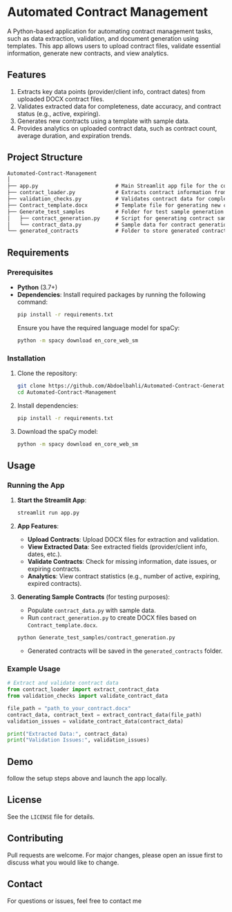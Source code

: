 # Automated Contract Management

A Python-based application for automating contract management tasks, such as data extraction, validation, and document generation using templates. This app allows users to upload contract files, validate essential information, generate new contracts, and view analytics.

## Features
1. Extracts key data points (provider/client info, contract dates) from uploaded DOCX contract files.
2. Validates extracted data for completeness, date accuracy, and contract status (e.g., active, expiring).
3. Generates new contracts using a template with sample data.
4. Provides analytics on uploaded contract data, such as contract count, average duration, and expiration trends.

## Project Structure
```markdown
Automated-Contract-Management
│
├── app.py                         # Main Streamlit app file for the contract management UI
├── contract_loader.py             # Extracts contract information from DOCX files
├── validation_checks.py           # Validates contract data for completeness and accuracy
├── Contract_template.docx         # Template file for generating new contracts
├── Generate_test_samples          # Folder for test sample generation
│   ├── contract_generation.py     # Script for generating contract samples
│   └── contract_data.py           # Sample data for contract generation
└── generated_contracts            # Folder to store generated contracts (initially empty)
```

## Requirements

### Prerequisites
- **Python** (3.7+)
- **Dependencies**: Install required packages by running the following command:
  ```bash
  pip install -r requirements.txt
  ```
  Ensure you have the required language model for spaCy:
  ```bash
  python -m spacy download en_core_web_sm
  ```

### Installation

1. Clone the repository:
   ```bash
   git clone https://github.com/Abdoelbahli/Automated-Contract-Generation
   cd Automated-Contract-Management
   ```
2. Install dependencies:
   ```bash
   pip install -r requirements.txt
   ```
3. Download the spaCy model:
   ```bash
   python -m spacy download en_core_web_sm
   ```

## Usage

### Running the App

1. **Start the Streamlit App**:
   ```bash
   streamlit run app.py
   ```

2. **App Features**:
   - **Upload Contracts**: Upload DOCX files for extraction and validation.
   - **View Extracted Data**: See extracted fields (provider/client info, dates, etc.).
   - **Validate Contracts**: Check for missing information, date issues, or expiring contracts.
   - **Analytics**: View contract statistics (e.g., number of active, expiring, expired contracts).

3. **Generating Sample Contracts** (for testing purposes):
   - Populate `contract_data.py` with sample data.
   - Run `contract_generation.py` to create DOCX files based on `Contract_template.docx`.
   ```bash
   python Generate_test_samples/contract_generation.py
   ```
   - Generated contracts will be saved in the `generated_contracts` folder.

### Example Usage

```python
# Extract and validate contract data
from contract_loader import extract_contract_data
from validation_checks import validate_contract_data

file_path = "path_to_your_contract.docx"
contract_data, contract_text = extract_contract_data(file_path)
validation_issues = validate_contract_data(contract_data)

print("Extracted Data:", contract_data)
print("Validation Issues:", validation_issues)
```

## Demo
follow the setup steps above and launch the app locally.

## License

See the `LICENSE` file for details.

## Contributing

Pull requests are welcome. For major changes, please open an issue first to discuss what you would like to change.

## Contact

For questions or issues, feel free to contact me 


